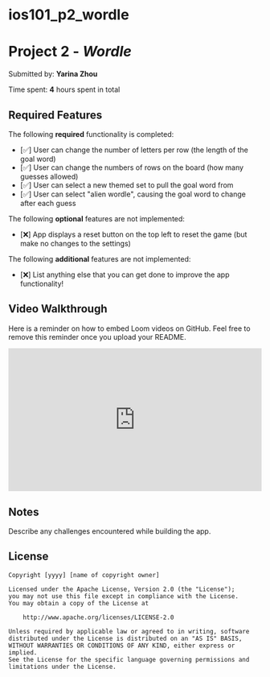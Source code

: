 # ios101_p2_wordle

# Project 2 - *Wordle*

Submitted by: **Yarina Zhou**

Time spent: **4** hours spent in total

## Required Features

The following **required** functionality is completed:

- [✅] User can change the number of letters per row (the length of the goal word)
- [✅] User can change the numbers of rows on the board (how many guesses allowed)
- [✅] User can select a new themed set to pull the goal word from
- [✅] User can select "alien wordle", causing the goal word to change after each guess


The following **optional** features are not implemented:

- [❌] App displays a reset button on the top left to reset the game (but make no changes to the settings)

The following **additional** features are not implemented:

- [❌] List anything else that you can get done to improve the app functionality!

## Video Walkthrough

Here is a reminder on how to embed Loom videos on GitHub. Feel free to remove this reminder once you upload your README. 

<div style="position: relative; padding-bottom: 56.25%; height: 0;"><iframe src="https://www.loom.com/embed/426d6305d7ff4aef9fb838ec103b02e8?sid=5f69f612-a4a8-47cc-8707-c862b54e0235" frameborder="0" webkitallowfullscreen mozallowfullscreen allowfullscreen style="position: absolute; top: 0; left: 0; width: 100%; height: 100%;"></iframe></div>

## Notes

Describe any challenges encountered while building the app.

## License

    Copyright [yyyy] [name of copyright owner]

    Licensed under the Apache License, Version 2.0 (the "License");
    you may not use this file except in compliance with the License.
    You may obtain a copy of the License at

        http://www.apache.org/licenses/LICENSE-2.0

    Unless required by applicable law or agreed to in writing, software
    distributed under the License is distributed on an "AS IS" BASIS,
    WITHOUT WARRANTIES OR CONDITIONS OF ANY KIND, either express or implied.
    See the License for the specific language governing permissions and
    limitations under the License.
